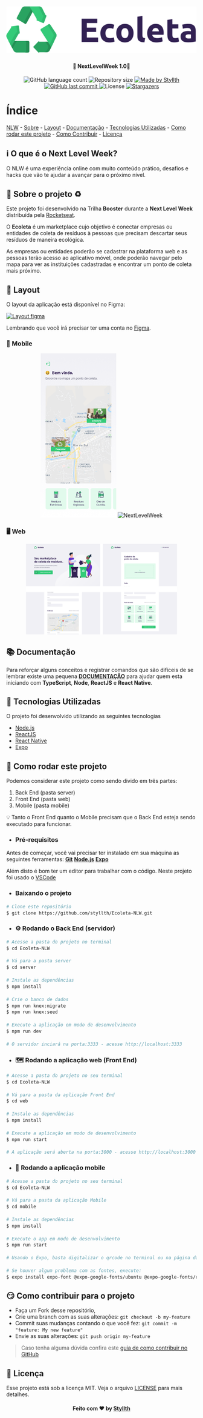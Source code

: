 <h1 align="center">
    <img alt="NextLevelWeek" title="#NextLevelWeek" src=".github/logo.png" />
</h1>

<h4 align="center"> 
	🚀 NextLevelWeek 1.0🚀
</h4>

<p align="center">
  <img alt="GitHub language count" src="https://img.shields.io/github/languages/count/styllth/Ecoleta-NLW?color=%2304D361">

  <img alt="Repository size" src="https://img.shields.io/github/repo-size/styllth/Ecoleta-NLW">

  <a href="https://www.linkedin.com/in/styllth/">
    <img alt="Made by Styllth" src="https://img.shields.io/badge/made%20by-Styllth-%2304D361">
  </a>
  
  <a href="https://github.com/styllth/Ecoleta-NLW/commits/master">
    <img alt="GitHub last commit" src="https://img.shields.io/github/last-commit/styllth/Ecoleta-NLW">
  </a>

  <img alt="License" src="https://img.shields.io/badge/license-MIT-brightgreen">

  <a href="https://github.com/styllth/Ecoleta-NLW/stargazers">
    <img alt="Stargazers" src="https://img.shields.io/github/stars/styllth/Ecoleta-NLW?style=social">
  </a>
</p>

# Índice

<p align="center">

[NLW](#nlw) -
[Sobre](#sobre) -
[Layout](#layout) -
[Documentação](#documentacao) -
[Tecnologias Utilizadas](#tecnologias-utilizadas) -
[Como rodar este projeto](#como-rodar) -
[Como Contribuir](#como-contribuir) -
[Licença](#licenca)

</p>

<a id="nlw"></a>

## :information_source: O que é o Next Level Week?

O NLW é uma experiência online com muito conteúdo prático, desafios e hacks que vão te ajudar a avançar para o próximo nível.

<a id="sobre"></a>

## :bookmark: Sobre o projeto ♻️

Este projeto foi desenvolvido na Trilha **Booster** durante a **Next Level Week** distribuída pela [Rocketseat](https://rocketseat.com.br/).

O **Ecoleta** é um marketplace cujo objetivo é conectar empresas ou entidades de coleta de resíduos à pessoas que precisam descartar seus resíduos de maneira ecológica.

As empresas ou entidades poderão se cadastrar na plataforma web e as pessoas terão acesso ao aplicativo móvel, onde poderão navegar pelo mapa para ver as instituições cadastradas e encontrar um ponto de coleta mais próximo.

<a id="layout"></a>

## :art: Layout

O layout da aplicação está disponível no Figma:

<a href="https://www.figma.com/file/1SxgOMojOB2zYT0Mdk28lB/Ecoleta?node-id=136%3A546">
  <img alt="Layout figma" src="https://img.shields.io/badge/Acessar%20Layout%20-Figma-%2304D361">
</a>

Lembrando que você irá precisar ter uma conta no [Figma](http://figma.com/).

### :iphone: Mobile

<p align="center">
  <img alt="NextLevelWeek" title="#NextLevelWeek" src=".github/home-mobile.png" width="200px">

  <img alt="NextLevelWeek" title="#NextLevelWeek" src=".github/detalhes-mobile.svg" width="200px">
</p>

### :desktop_computer: Web

<p align="center">
  <img alt="NextLevelWeek" title="#NextLevelWeek" src=".github/web.svg" width="400px">
</p>

<a id="documentacao"></a>

## :books: Documentação

Para reforçar alguns conceitos e registrar comandos que são difíceis de se lembrar existe uma pequena **[DOCUMENTAÇÃO](Conceitos.md)** para ajudar quem esta iniciando com **TypeScript**, **Node**, **ReactJS** e **React Native**.

<a id="tecnologias-utilizadas"></a>

## :rocket: Tecnologias Utilizadas

O projeto foi desenvolvido utilizando as seguintes tecnologias

- [Node.js](https://nodejs.org/en/)
- [ReactJS](https://reactjs.org/)
- [React Native](https://reactnative.dev/)
- [Expo](https://expo.io/)

<a id="como-rodar"></a>

## :rocket: Como rodar este projeto

Podemos considerar este projeto como sendo divido em três partes:

1. Back End (pasta server)
2. Front End (pasta web)
3. Mobile (pasta mobile)

:bulb: Tanto o Front End quanto o Mobile precisam que o Back End esteja sendo executado para funcionar.

- ### **Pré-requisitos**

Antes de começar, você vai precisar ter instalado em sua máquina as seguintes ferramentas:
**[Git](https://git-scm.com)**
**[Node.js](https://nodejs.org/en/)**
**[Expo](https://expo.io/)**

Além disto é bom ter um editor para trabalhar com o código. Neste projeto foi usado o [VSCode](https://code.visualstudio.com/)

- ### Baixando o projeto

```bash
# Clone este repositório
$ git clone https://github.com/styllth/Ecoleta-NLW.git

```

- ### :gear: Rodando o Back End (servidor)

```bash
# Acesse a pasta do projeto no terminal
$ cd Ecoleta-NLW

# Vá para a pasta server
$ cd server

# Instale as dependências
$ npm install

# Crie o banco de dados
$ npm run knex:migrate
$ npm run knex:seed

# Execute a aplicação em modo de desenvolvimento
$ npm run dev

# O servidor inciará na porta:3333 - acesse http://localhost:3333
```

- ### :world_map: Rodando a aplicação web (Front End)

```bash
# Acesse a pasta do projeto no seu terminal
$ cd Ecoleta-NLW

# Vá para a pasta da aplicação Front End
$ cd web

# Instale as dependências
$ npm install

# Execute a aplicação em modo de desenvolvimento
$ npm run start

# A aplicação será aberta na porta:3000 - acesse http://localhost:3000
```

- ### :iphone: Rodando a aplicação mobile

```bash
# Acesse a pasta do projeto no seu terminal
$ cd Ecoleta-NLW

# Vá para a pasta da aplicação Mobile
$ cd mobile

# Instale as dependências
$ npm install

# Execute o app em modo de desenvolvimento
$ npm run start

# Usando o Expo, basta digitalizar o qrcode no terminal ou na página da exposição

# Se houver algum problema com as fontes, execute:
$ expo install expo-font @expo-google-fonts/ubuntu @expo-google-fonts/roboto
```

<a id="como-contribuir"></a>

## :smirk: Como contribuir para o projeto

- Faça um Fork desse repositório,
- Crie uma branch com as suas alterações: `git checkout -b my-feature`
- Commit suas mudanças contando o que você fez: `git commit -m "feature: My new feature"`
- Envie as suas alterações: `git push origin my-feature`

> Caso tenha alguma dúvida confira este [guia de como contribuir no GitHub](https://github.com/firstcontributions/first-contributions)

<a id="licenca"></a>

## :memo: Licença

Esse projeto está sob a licença MIT. Veja o arquivo [LICENSE](LICENSE) para mais detalhes.

<h4 align="center">
    Feito com ❤️ by <a href="https://www.linkedin.com/in/styllth/" target="_blank">Styllth</a>
</h4>

